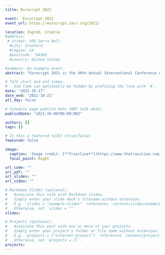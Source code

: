 ```yaml
---
title: Eurocrypt 2021

event:  Eurocrypt 2021
event_url: https://eurocrypt.iacr.org/2021/

location: Zagreb, Croatia
#address:
 # street: 450 Serra Mall
  #city: Stanford
  #region: CA
  #postcode: '94305'
  #country: United States

#summary: An example event.
abstract: "Eurocrypt 2021 is the 40th Annual International Conference on the Theory and Applications of Cryptographic Techniques and will take place in Zagreb, Croatia on October 17-21 2021. "

# Talk start and end times.
#   End time can optionally be hidden by prefixing the line with `#`.
date: "2022-10-17"
date_end: "2022-10-21"
all_day: false

# Schedule page publish date (NOT talk date).
publishDate: "2021-10-06T00:00:00Z"

authors: []
tags: []

# Is this a featured talk? (true/false)
featured: false

image:
  caption: 'Image credit: [**Trainline**](https://www.thetrainline.com/content/vul/hero-images/city/zagreb/2x.jpg)'
  focal_point: Right

url_code: ""
url_pdf: ""
url_slides: ""
url_video: ""

# Markdown Slides (optional).
#   Associate this talk with Markdown slides.
#   Simply enter your slide deck's filename without extension.
#   E.g. `slides = "example-slides"` references `content/slides/example-slides.md`.
#   Otherwise, set `slides = ""`.
slides:

# Projects (optional).
#   Associate this post with one or more of your projects.
#   Simply enter your project's folder or file name without extension.
#   E.g. `projects = ["internal-project"]` references `content/project/deep-learning/index.md`.
#   Otherwise, set `projects = []`.
projects:
---
```

